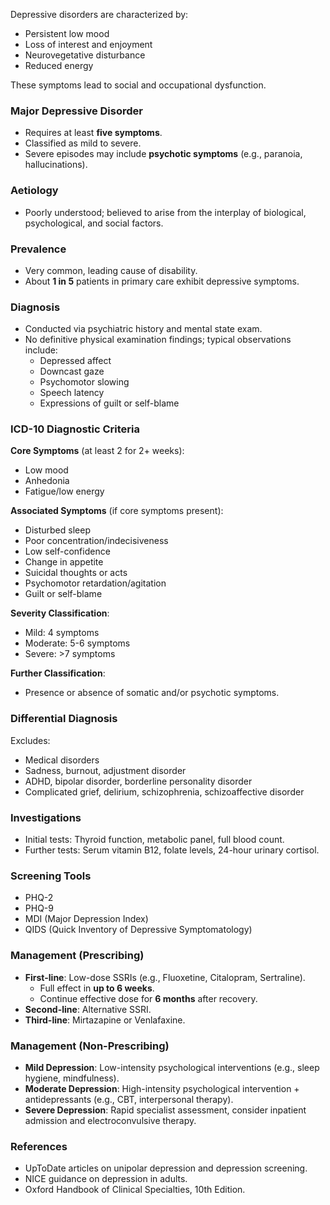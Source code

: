 Depressive disorders are characterized by:

- Persistent low mood
- Loss of interest and enjoyment
- Neurovegetative disturbance
- Reduced energy

These symptoms lead to social and occupational dysfunction.

### Major Depressive Disorder
- Requires at least **five symptoms**.
- Classified as mild to severe.
- Severe episodes may include **psychotic symptoms** (e.g., paranoia, hallucinations).

### Aetiology
- Poorly understood; believed to arise from the interplay of biological, psychological, and social factors.

### Prevalence
- Very common, leading cause of disability.
- About **1 in 5** patients in primary care exhibit depressive symptoms.

### Diagnosis
- Conducted via psychiatric history and mental state exam.
- No definitive physical examination findings; typical observations include:
  - Depressed affect
  - Downcast gaze
  - Psychomotor slowing
  - Speech latency
  - Expressions of guilt or self-blame

### ICD-10 Diagnostic Criteria
**Core Symptoms** (at least 2 for 2+ weeks):
- Low mood
- Anhedonia
- Fatigue/low energy

**Associated Symptoms** (if core symptoms present):
- Disturbed sleep
- Poor concentration/indecisiveness
- Low self-confidence
- Change in appetite
- Suicidal thoughts or acts
- Psychomotor retardation/agitation
- Guilt or self-blame

**Severity Classification**:
- Mild: 4 symptoms
- Moderate: 5-6 symptoms
- Severe: >7 symptoms

**Further Classification**:
- Presence or absence of somatic and/or psychotic symptoms.

### Differential Diagnosis
Excludes:
- Medical disorders
- Sadness, burnout, adjustment disorder
- ADHD, bipolar disorder, borderline personality disorder
- Complicated grief, delirium, schizophrenia, schizoaffective disorder

### Investigations
- Initial tests: Thyroid function, metabolic panel, full blood count.
- Further tests: Serum vitamin B12, folate levels, 24-hour urinary cortisol.

### Screening Tools
- PHQ-2
- PHQ-9
- MDI (Major Depression Index)
- QIDS (Quick Inventory of Depressive Symptomatology)

### Management (Prescribing)
- **First-line**: Low-dose SSRIs (e.g., Fluoxetine, Citalopram, Sertraline).
  - Full effect in **up to 6 weeks**.
  - Continue effective dose for **6 months** after recovery.
- **Second-line**: Alternative SSRI.
- **Third-line**: Mirtazapine or Venlafaxine.

### Management (Non-Prescribing)
- **Mild Depression**: Low-intensity psychological interventions (e.g., sleep hygiene, mindfulness).
- **Moderate Depression**: High-intensity psychological intervention + antidepressants (e.g., CBT, interpersonal therapy).
- **Severe Depression**: Rapid specialist assessment, consider inpatient admission and electroconvulsive therapy.

### References
- UpToDate articles on unipolar depression and depression screening.
- NICE guidance on depression in adults.
- Oxford Handbook of Clinical Specialties, 10th Edition.